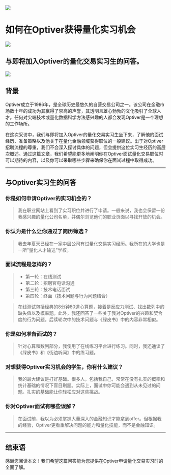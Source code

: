 ![](https://fastly.jsdelivr.net/gh/bucketio/img11@main/2024/10/21/1729466068183-23134fce-3131-4262-b18c-f378d71af4f6.gif)

# 如何在Optiver获得量化实习机会
![](https://fastly.jsdelivr.net/gh/bucketio/img9@main/2024/10/20/1729465031968-b3c8959e-1d37-4b8a-91b1-b0b0dfe25143.png)

## 与即将加入Optiver的量化交易实习生的问答。

![](https://fastly.jsdelivr.net/gh/bucketio/img12@main/2025/02/06/1738823480945-798e46f7-6058-4766-bb41-43138e3f7c39.JPG)

## 背景

Optiver成立于1986年，是全球历史最悠久的自营交易公司之一。该公司在金融市场数十年的成功为其赢得了崇高的声誉，其透明且雄心勃勃的文化吸引了全球人才。任何对尖端技术或量化数据科学方法感兴趣的人都会发现Optiver是一个理想的工作场所。

在这次采访中，我们与即将加入Optiver的量化交易实习生坐下来，了解他的面试经历、准备策略以及他关于在量化金融领域获得职位的一般建议。出于对Optiver招聘流程的尊重，我们不会深入探讨具体的问题，但会提供这位实习生经历的高层次概述。通过这篇文章，我们希望能更多地阐明你在Optiver面试量化交易职位时可以期待的内容，以及你可以采取哪些步骤来确保你在面试过程中取得成功。

* * *

## 与Optiver实习生的问答

### 你是如何申请Optiver的实习机会的？

> 我在职业网站上看到了实习职位并进行了申请。一般来说，我也会保留一份我感兴趣的量化公司名单，并偶尔浏览他们的职业页面以寻找开放的机会。

### 你认为是什么让你通过了简历筛选？

> 我去年夏天已经在一家中层公司有过量化交易实习经历。我所在的大学也是一所"量化人才输送"学校。
### 面试流程是怎样的？

> - 第一轮：在线测试
> - 第二轮：招聘官电话沟通
> - 第三轮：技术电话面试
> - 第四轮：终面（技术问题与行为问题结合）

> 在线测试包括经典的8分钟80道心算题，接着是反应力测试、找出数列中的缺失值以及概率题。此外，我还回答了一些关于我对Optiver的兴趣和契合度的行为问题。后续轮次中的技术问题与《绿皮书》中的内容非常相似。

### 你是如何准备面试的？

> 针对心算和数列部分，我使用了在线练习平台进行练习。同时，我还通读了《绿皮书》和《街边听闻》中的练习题。

### 对想获得Optiver实习机会的学生，你有什么建议？

> 我的最大建议是打好基础。很多人，包括我自己，常常在没有扎实的概率和统计基础的情况下盲目刷题。实际上，面试中你可能会遇到从未见过的问题。扎实的基础能让你轻松应对这些挑战。

### 你对Optiver面试有哪些误解？

> 在面试前，我以为必须掌握大量深入的金融知识才能拿到offer。但根据我的经验，Optiver更看重解决问题的能力和量化技能，而不是金融知识。

* * *

## 结束语
感谢您阅读本文！我们希望这篇问答能为您提供在Optiver申请量化交易实习时的全面了解。 
